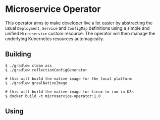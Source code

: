 # Microservice Operator

This operator aims to make developer live a lot easier by abstracting the usual
`Deployment`, `Service` and `ConfigMap` definitions using a simple and unified
`Microservice` custom resource. The operator will then manage the underlying
Kubernetes resources automagically.

## Building

```
$ ./gradlew clean ass
$ ./gradlew reflectionConfigGenerator

# this will build the native image for the local platform
$ ./gradlew graalNativeImage

# this will build the native image for Linux to run in K8s
$ docker build -t microservice-operator:1.0 .
```

## Using
